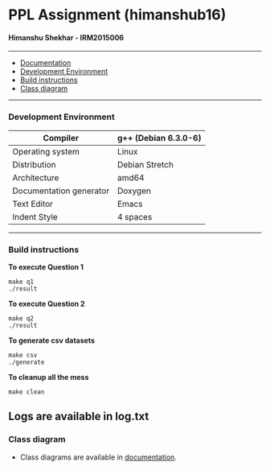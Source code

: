 # PPL Assignment (himanshub16)
#### Himanshu Shekhar - IRM2015006

---

* [Documentation](https://ppl-iiita.github.io/ppl-assignment-himanshub16/)
* [Development Environment](#development-environment)
* [Build instructions](#build-instructions)
* [Class diagram](#class-diagram)

---
### Development Environment
| Compiler | g++ (Debian 6.3.0-6) |
| --- | --- |
| Operating system | Linux |
| Distribution | Debian Stretch |
| Architecture | amd64 |
| Documentation generator | Doxygen |
| Text Editor | Emacs |
| Indent Style | 4 spaces |

---
### Build instructions
**To execute Question 1**
```
make q1
./result
```

**To execute Question 2**
```
make q2
./result
```

**To generate csv datasets**
```
make csv
./generate
```

**To cleanup all the mess**
```
make clean
```

Logs are available in **log.txt**
---

### Class diagram
* Class diagrams are available in [documentation](https://ppl-iiita.github.io/ppl-assignment-himanshub16).
